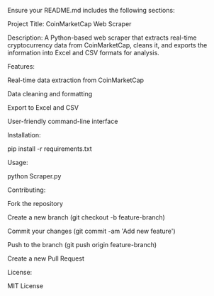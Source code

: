 
Ensure your README.md includes the following sections:

Project Title:
CoinMarketCap Web Scraper

Description:
A Python-based web scraper that extracts real-time cryptocurrency data from CoinMarketCap, cleans it, and exports the information into Excel and CSV formats for analysis.

Features:

Real-time data extraction from CoinMarketCap

Data cleaning and formatting

Export to Excel and CSV

User-friendly command-line interface

Installation:

pip install -r requirements.txt


Usage:

python Scraper.py


Contributing:

Fork the repository

Create a new branch (git checkout -b feature-branch)

Commit your changes (git commit -am 'Add new feature')

Push to the branch (git push origin feature-branch)

Create a new Pull Request

License:

MIT License